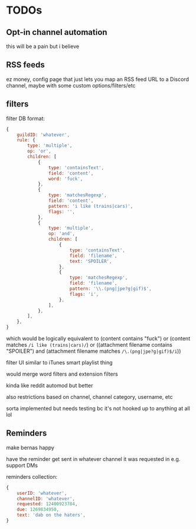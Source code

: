 # TODOs

## Opt-in channel automation

this will be a pain but i believe

## RSS feeds

ez money, config page that just lets you map an RSS feed URL to a Discord channel, maybe with some custom options/filters/etc

## filters

filter DB format:

```js
{
    guildID: 'whatever',
    rule: {
        type: 'multiple',
        op: 'or',
        children: [
            {
                type: 'containsText',
                field: 'content',
                word: 'fuck',
            },
            {
                type: 'matchesRegexp',
                field: 'content',
                pattern: 'i like (trains|cars)',
                flags: '',
            },
            {
                type: 'multiple',
                op: 'and',
                children: [
                    {
                        type: 'containsText',
                        field: 'filename',
                        text: 'SPOILER',
                    },
                    {
                        type: 'matchesRegexp',
                        field: 'filename',
                        pattern: '\\.(png|jpe?g|gif)$',
                        flags: 'i',
                    },
                ],
            },
        ],
    },
}
```

which would be logically equivalent to (content contains "fuck") or (content matches `/i like (trains|cars)/`) or ((attachment filename contains "SPOILER") and (attachment filename matches `/\.(png|jpe?g|gif)$/i`))

filter UI similar to iTunes smart playlist thing

would merge word filters and extension filters

kinda like reddit automod but better

also restrictions based on channel, channel category, username, etc

sorta implemented but needs testing bc it's not hooked up to anything at all lol

## Reminders

make bernas happy

have the reminder get sent in whatever channel it was requested in e.g. support DMs

reminders collection: 

```js
{
    userID: 'whatever',
    channelID: 'whatever',
    requested: 12400923784,
    due: 1269834950,
    text: 'dab on the haters',
}
```
